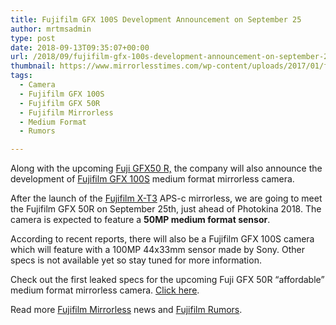 ```yaml
---
title: Fujifilm GFX 100S Development Announcement on September 25
author: mrtmsadmin
type: post
date: 2018-09-13T09:35:07+00:00
url: /2018/09/fujifilm-gfx-100s-development-announcement-on-september-25/
thumbnail: https://www.mirrorlesstimes.com/wp-content/uploads/2017/01/fujifilm-gfx-50s-front.jpg
tags:
  - Camera
  - Fujifilm GFX 100S
  - Fujifilm GFX 50R
  - Fujifilm Mirrorless
  - Medium Format
  - Rumors

---
```

Along with the upcoming <a href="https://www.mirrorlesstimes.com/tags/fujifilm-gfx-50r/" target="_blank" rel="noopener">Fuji GFX50 R,</a> the company will also announce the development of <a href="https://www.mirrorlesstimes.com/tags/fujifilm-gfx-100s/" target="_blank" rel="noopener">Fujifilm GFX 100S</a> medium format mirrorless camera.

After the launch of the <a href="https://www.mirrorlesstimes.com/tags/fujifilm-x-t3/" target="_blank" rel="noopener">Fujifilm X-T3</a> APS-c mirrorless, we are going to meet the Fujifilm GFX 50R on September 25th, just ahead of Photokina 2018. The camera is expected to feature a **50MP medium format sensor**.

<span id="more-31134"></span>According to recent reports, there will also be a Fujifilm GFX 100S camera which will feature with a 100MP 44x33mm sensor made by Sony. Other specs is not available yet so stay tuned for more information. <!--more-->

Check out the first leaked specs for the upcoming Fuji GFX 50R “affordable” medium format mirrorless camera. [Click here][1].

Read more [Fujifilm Mirrorless][2] news and <a href="https://www.dailycameranews.com/tag/fujifilm-rumors/" target="_blank" rel="noopener">Fujifilm Rumors</a>.

 [1]: https://www.mirrorlesstimes.com/2018/09/fuji-gfx-50r-specs-leaked/
 [2]: https://www.mirrorlesstimes.com/tags/fujifilm-mirrorless/